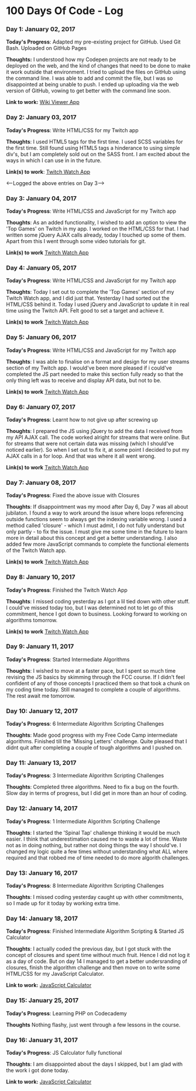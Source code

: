 # 100 Days Of Code - Log

### Day 1: January 02, 2017

**Today's Progress**: Adapted my pre-existing project for GitHub. Used Git Bash. Uploaded on GitHub Pages

**Thoughts:** I understood how my Codepen projects are not ready to be deployed on the web, and the kind of changes that need to be done to make it work outside that environment. I tried to upload the files on GitHub using the command line. I was able to add and commit the file, but I was so disappointed at being unable to push. I ended up uploading via the web version of GitHub, vowing to get better with the command line soon.

**Link to work:** [Wiki Viewer App](https://bluecodea.github.io/wiki-viewer/)

### Day 2: January 03, 2017

**Today's Progress**: Write HTML/CSS for my Twitch app

**Thoughts**: I used HTML5 tags for the first time. I used SCSS variables for the first time. Still found using HTML5 tags a hinderance to using simple div's, but I am completely sold out on the SASS front. I am excited about the ways in which I can use in in the future. 

**Link(s) to work**: [Twitch Watch App](http://codepen.io/BluecodeA/pen/BQGYBz)

<--Logged the above entries on Day 3-->

### Day 3: January 04, 2017

**Today's Progress**: Write HTML/CSS and JavaScript for my Twitch app

**Thoughts**: As an added functionality, I wished to add an option to view the 'Top Games' on Twitch in my app. I worked on the HTML/CSS for that. I had written some jQuery AJAX calls already, today I touched up some of them. Apart from this I went through some video tutorials for git.

**Link(s) to work** [Twitch Watch App](http://codepen.io/BluecodeA/pen/BQGYBz)

### Day 4: January 05, 2017

**Today's Progress**: Write HTML/CSS and JavaScript for my Twitch app

**Thoughts**: Today I set out to complete the 'Top Games' section of my Twitch Watch app, and I did just that. Yesterday I had sorted out the HTML/CSS behind it. Today I used jQuery and JavaScript to update it in real time using the Twitch API. Felt good to set a target and achieve it.

**Link(s) to work** [Twitch Watch App](http://codepen.io/BluecodeA/pen/BQGYBz)

### Day 5: January 06, 2017

**Today's Progress**: Write HTML/CSS and JavaScript for my Twitch app

**Thoughts**: I was able to finalise on a format and design for my user streams section of my Twitch app. I would've been more pleased if i could've completed the JS part needed to make this section fully ready so that the only thing left was to receive and display API data, but not to be.

**Link(s) to work** [Twitch Watch App](http://codepen.io/BluecodeA/pen/BQGYBz)

### Day 6: January 07, 2017

**Today's Progress**: Learnt how to not give up after screwing up

**Thoughts**: I prepared the JS using jQuery to add the data I received from my API AJAX call. The code worked alright for streams that were online. But for streams that were not certain data was missing (which I should've noticed earlier). So when I set out to fix it, at some point I decided to put my AJAX calls in a for loop. And that was where it all went wrong.

**Link(s) to work** [Twitch Watch App](http://codepen.io/BluecodeA/pen/BQGYBz)

### Day 7: January 08, 2017

**Today's Progress**: Fixed the above issue with Closures

**Thoughts**: If disappointment was my mood after Day 6, Day 7 was all about jubilaton. I found a way to work around the issue where loops referencing outside functions seem to always get the indexing variable wrong. I used a method called 'closure' - which I must admit, I do not fully understand but only partly - to fix the issue. I must give me some time in the future to learn more in detail about this concept and get a better understanding. I also added few more JavaScript commands to complete the functional elements of the Twitch Watch app. 

**Link(s) to work** [Twitch Watch App](http://codepen.io/BluecodeA/pen/BQGYBz)

### Day 8: January 10, 2017

**Today's Progress**: Finished the Twitch Watch App

**Thoughts**: I missed coding yesterday as I got a lil tied down with other stuff. I could've missed today too, but I was determined not to let go of this commitment, hence I got down to business. Looking forward to working on algorithms tomorrow.

**Link(s) to work** [Twitch Watch App](http://codepen.io/BluecodeA/pen/BQGYBz)

### Day 9: January 11, 2017

**Today's Progress**: Started Intermediate Algorithms

**Thoughts**: I wished to move at a faster pace, but I spent so much time revising the JS basics by skimming through the FCC course. If I didn't feel confident of any of those concepts I practiced them so that took a chunk on my coding time today. Still managed to complete a couple of algorithms. The rest await me tomorrow.

### Day 10: January 12, 2017

**Today's Progress**: 6 Intermediate Algorithm Scripting Challenges

**Thoughts**: Made good progress with my Free Code Camp intermediate algorithms. Finished till the 'Missing Letters' challenge. Quite pleased that I didnt quit after completing a couple of tough algorithms and I pushed on.

### Day 11: January 13, 2017

**Today's Progress**: 3 Intermediate Algorithm Scripting Challenges

**Thoughts**: Completed three algorithms. Need to fix a bug on the fourth. Slow day in terms of progress, but I did get in more than an hour of coding.

### Day 12: January 14, 2017

**Today's Progress**: 1 Intermediate Algorithm Scripting Challenge

**Thoughts**: I started the 'Spinal Tap' challenge thinking it would be much easier. I think that underestimation caused me to waste a lot of time. Waste not as in doing nothing, but rather not doing things the way I should've. I changed my logic quite a few times without understanding what ALL where required and that robbed me of time needed to do more algorith challenges.

### Day 13: January 16, 2017

**Today's Progress**: 8 Intermediate Algorithm Scripting Challenges

**Thoughts**: I missed coding yesterday caught up with other commitments, so I made up for it today by working extra time. 

### Day 14: January 18, 2017

**Today's Progress**: Finished Intermediate Algorithm Scripting & Started JS Calculator

**Thoughts**: I actually coded the previous day, but I got stuck with the concept of closures and spent time without much fruit. Hence I did not log it as a day of code. But on day 14 I managed to get a better undersranding of closures, finish the algorithm challenge and then move on to write some HTML/CSS for my JavaScript Calculator.

**Link to work:** [JavaScript Calculator](http://codepen.io/BluecodeA/pen/jyVRKm)

### Day 15: January 25, 2017

**Today's Progress**: Learning PHP on Codecademy

**Thoughts** Nothing flashy, just went through a few lessons in the course.

### Day 16: January 31, 2017

**Today's Progress**: JS Calculator fully functional

**Thoughts**: I am disappointed about the days I skipped, but I am glad with the work i got done today.

**Link to work:** [JavaScript Calculator](http://codepen.io/BluecodeA/pen/jyVRKm)
